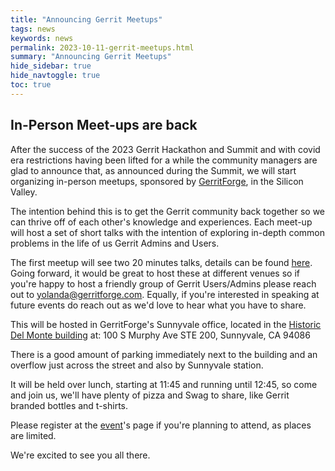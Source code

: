 ```yaml
---
title: "Announcing Gerrit Meetups"
tags: news
keywords: news
permalink: 2023-10-11-gerrit-meetups.html
summary: "Announcing Gerrit Meetups"
hide_sidebar: true
hide_navtoggle: true
toc: true
---
```


## In-Person Meet-ups are back

After the success of the 2023 Gerrit Hackathon and Summit and with covid era
restrictions having been lifted for a while the community managers are glad to
announce that, as announced during the Summit, we will start organizing
in-person meetups, sponsored by [GerritForge](https:gerritforge.com), in the Silicon Valley.

The intention behind this is to get the Gerrit community back together so we
can thrive off of each other's knowledge and experiences.
Each meet-up will host a set of short talks with the intention of exploring
in-depth common problems in the life of us Gerrit Admins and Users.

The first meetup will see two 20 minutes talks, details can be found [here](https://www.meetup.com/it-IT/gerritmeets/events/296847753/).
Going forward, it would be great to host these at different venues so if you're happy
to host a friendly group of Gerrit Users/Admins please reach out to [yolanda@gerritforge.com](mailto:yolanda@gerritforge.com).
Equally, if you're interested in speaking at future events do reach out as we'd love to
hear what you have to share.


This will be hosted in GerritForge's Sunnyvale office, located in the
[Historic Del Monte building](https://maps.app.goo.gl/TrL4VNpJtfV49v1J7) at:
100 S Murphy Ave STE 200,
Sunnyvale,
CA 94086

There is a good amount of parking immediately next to the building and an
overflow just across the street and also by Sunnyvale station.

It will be held over lunch, starting at 11:45 and running until 12:45, so come
and join us, we'll have plenty of pizza and Swag to share, like Gerrit branded
bottles and t-shirts.

Please register at the [event](https://www.meetup.com/it-IT/gerritmeets/events/296847753/)'s page if you're planning to attend, as places
are limited.

We're excited to see you all there.